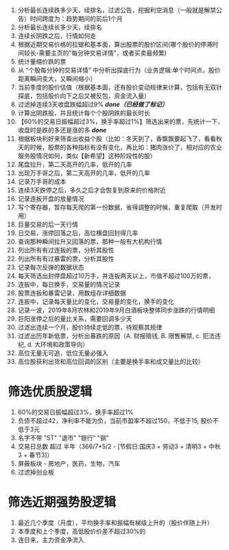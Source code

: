 1. 分析最长连续跌多少天，续排名，过滤公告，挖掘利空消息（一般就是解禁公告）时间跨度为：趋势期间的前后1个月
2. 分析最长连续长多少天，续排名
3. 连续长阴跌之后，行情如何走
4. 根据近期交易价格的拉锯和基本面，算出股票的股价区间(哪个股价的停滞时间较长-需要主页的"每分钟交易详情"，或者买卖最频繁)
5. 统计量缩价跌的票
6. 从 “个股每分钟的交易详情” 中分析出探底行为（业务逻辑:单个时间点，股价距离瞬间变大，又瞬间缩小）
8. 当前季度的股价估值（根据基本面，还有股价变动规律来计算，包括有无双针探底，包括股价向下之后又被反包，资金流入量）
9. 过滤掉连续3天收盘跌幅超过9% ***done（已经做了标记）***
10. 计算出阴跌股，并且统计每个个股阴跌的最长时长
11. 【60%的交易日振幅超过3%，换手率超过1%】筛选出来的票，先统计一下，收盘时是跌的多还是涨的多 ***done***
12. 根据板块利好来筛查出收益个股（比如：冬天到了，香飘飘要起飞了，看看秋天的时候，股票的各种指标有没有变化，再比如：猪肉涨价了，相对应的农业服务股情况如何，类似【新希望】这种阶段性的股）
13. 尾盘拉升，第二天高开的几率，低开的几率
14. 出现万手哥之后，第二天高开的几率，低开的几率
15. 记录万手哥的成本
16. 连续3天跌停之后，多久之后才会恢复到原来的价格附近
17. 记录连扳开盘的放量情况
18. 写个寄存器，暂存每天爬的第一份数据，省得调整的时候，重复爬取（开发时用）
19. 巨量交易的后一天行情
20. 日交易，涨停回落之后，高位横盘回封得几率
21. 查询那种瞬间拉升又回落的票，那种一般有大机构行情
22. 列出所有有过连扳的票，分析其股性
23. 列出所有有过暴雷的票，分析其股性
24. 记录每次反弹的数据状态
25. 每天筛选出封停盘超过10万手，并连扳两天以上，市值不超过100万的票，
26. 连扳中，每日换手，交易量的情况记录
27. 股票连扳和暴雷记录，用数组存详细数据
28. 连扳中，记录每天量比的变化，交易量的变化，换手的变化
29. 记录一波，2019年8月农林和2019年9月白酒板块整体同步涨跌的行情明细
30. 巨阳涨停之后的量比关系，需要回调多少天
31. 过滤出连续一个月，股价持续走低的票，待观察其规律
32. 过滤出历年新低票，分析出暴跌的原因（A. 财报赔钱, B. 限售解禁, c. 犯法违纪, d. 大环境和政策导向）
33. 高位无量无可追，低位无量必强入
34. 高位股获利出货和高位回调的区别（主要是换手率和成交量比的比较）
# 筛选优质股逻辑
1. 60%的交易日振幅超过3%，换手率超过1%
2. 负债不超过42，净利率不能为负，当前市盈率不超过150，不低于15, 股价不低于3元
3. 名字不带 "ST" "退市" "银行" "钢"
4. 交易日总数 超过 半年（366/7*5/2 - [节假日:国庆3 + 劳动3 + 清明3 + 中秋3 + 春节3]）
5. 屏蔽板块 - 房地产，医药，生物，汽车
6. 过滤掉创业板


# 筛选近期强势股逻辑
1. 最近几个季度（月度），平均换手率和振幅有梯级上升的（股价伴随上升）
3. 本季度和上个季度，高低股价价差不超过30%的
4. 连日来，主力资金净流入
